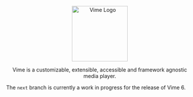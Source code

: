<div align="center">

<img
  width="150"
  src="https://raw.githubusercontent.com/vime-js/vime/master/static/identity/vime.png"
  alt="Vime Logo"
/>

Vime is a customizable, extensible, accessible and framework agnostic media player.

</div>
  
The `next` branch is currently a work in progress for the release of Vime 6.
